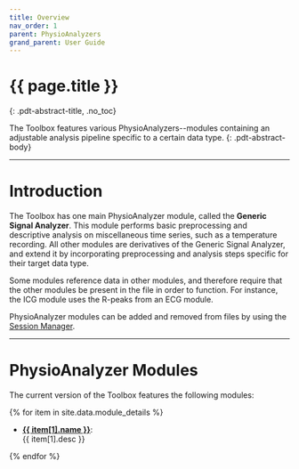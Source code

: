 ```yaml
---
title: Overview
nav_order: 1
parent: PhysioAnalyzers
grand_parent: User Guide
---
```



# {{ page.title }}
{: .pdt-abstract-title, .no_toc}

The Toolbox features various PhysioAnalyzers--modules containing an adjustable analysis pipeline specific to a certain data type.
{: .pdt-abstract-body}

---

# Introduction #
The Toolbox has one main PhysioAnalyzer module, called the **Generic Signal Analyzer**. This module performs basic preprocessing and descriptive analysis on miscellaneous time series, such as a temperature recording. All other modules are derivatives of the Generic Signal Analyzer, and extend it by incorporating preprocessing and analysis steps specific for their target data type.

Some modules reference data in other modules, and therefore require that the other modules be present in the file in order to function. For instance, the ICG module uses the 
R-peaks from an ECG module.

PhysioAnalyzer modules can be added and removed from files by using the [Session Manager](../session-manager.html#physiodata-files-panel).

---

# PhysioAnalyzer Modules #
The current version of the Toolbox features the following modules:

{% for item in site.data.module_details %}

 - <a href="./{{item[1].htmlName}}.html">**{{ item[1].name }}**</a>:  
    {{ item[1].desc }}  

{% endfor %}


